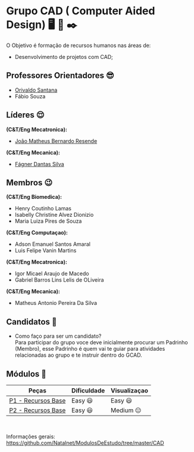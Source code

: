 # Grupo CAD ( Computer Aided Design) :desktop_computer: :wrench: :black_nib:

O Objetivo é formação de recursos humanos nas áreas de:
* Desenvolvimento de projetos com CAD;

## Professores Orientadores :sunglasses:
* [Orivaldo Santana](https://github.com/orivaldosantana)
* Fábio Souza

## Líderes :relieved:
**(C&T/Eng Mecatronica):**
* [João Matheus Bernardo Resende](https://github.com/jmathbr) 

**(C&T/Eng Mecanica):**
* [Fágner Dantas Silva](https://github.com/fagner147)                           

## Membros :wink:
**(C&T/Eng Biomedica):**
* Henry Coutinho Lamas                    
* Isabelly Christine Alvez Dionizio       
* Maria Luiza Pires de Souza   

**(C&T/Eng Computaçao):**
* Adson Emanuel Santos Amaral             
* Luis Felipe Vanin Martins  

**(C&T/Eng Mecatronica):**
* Igor Micael Araujo de Macedo            
* Gabriel Barros Lins Lelis de OLiveira   

**(C&T/Eng Mecanica):**
* Matheus Antonio Pereira Da Silva        

            
## Candidatos :runner:
* Como faço para ser um candidato?<br>
Para participar do grupo voce deve inicialmente procurar um Padrinho (Membro), esse Padrinho é quem vai te guiar para atividades relacionadas ao grupo e te instruir dentro do GCAD.
## Módulos :nut_and_bolt:
| Peças | Dificuldade | Visualizaçao |
| ------ | ------ | ------ |
| [P1 - Recursos Base](https://github.com/Natalnet/GCAD/tree/master/P1) | Easy :smiley: | Easy :smiley:|
| [P2 - Recursos Base](https://github.com/Natalnet/GCAD/tree/master/P2) | Easy :smiley:| Medium :expressionless: |
<br>

Informações gerais: https://github.com/Natalnet/ModulosDeEstudo/tree/master/CAD 



